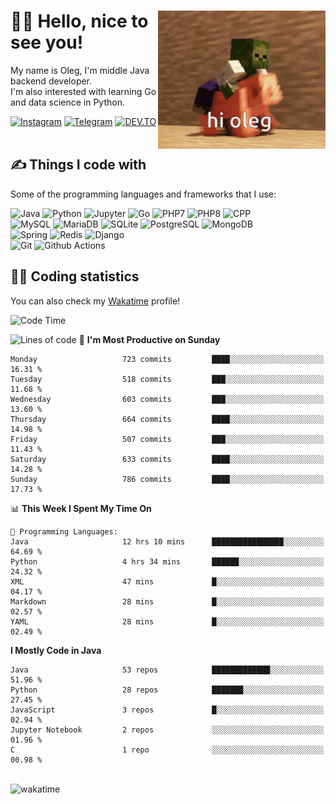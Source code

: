 <div>
   <img align="right" height="221" src="res/hi-oleg.gif" alt="hello, it's me riding on the pig">
   <div>
      <h1>👨‍🌾 Hello, nice to see you!</h1>
      <p>My name is Oleg, I'm middle Java backend developer.<br>I'm also interested with learning Go and data science in Python.</p>
      <div>
         <a href="https://instagram.com/gatetrasher"><img alt="Instagram" src="https://img.shields.io/badge/Instagram-E4405F?&style=for-the-badge&logo=instagram&logoColor=white" ></a>
         <a href="https://t.me/hteppl"><img alt="Telegram" src="https://img.shields.io/badge/Telegram-26A5E4?&style=for-the-badge&logo=telegram&logoColor=white" ></a>
         <a href="https://dev.to/hteppl"><img alt="DEV.TO" src="https://img.shields.io/badge/dev.to-0A0A0A?&style=for-the-badge&logo=devdotto&logoColor=white" ></a>
      </div>
   </div>
</div>
<br>

<div>
   <h2>✍️ Things I code with</h2>
   <p>Some of the programming languages and frameworks that I use:</p>
   <p>
      <img alt="Java" src="https://img.shields.io/badge/Java-ED8B00?style=flat-square&logo=java&logoColor=white" />
      <img alt="Python" src="https://img.shields.io/badge/Python-3776AB?style=flat-square&logo=python&logoColor=white" />
      <img alt="Jupyter" src="https://img.shields.io/badge/Jupyter-F37626?style=flat-square&logo=jupyter&logoColor=white" />
      <img alt="Go" src="https://img.shields.io/badge/Go-00ADD8?style=flat-square&logo=go&logoColor=white" /> 
      <img alt="PHP7" src="https://img.shields.io/badge/PHP_7-777BB4?style=flat-square&logo=php&logoColor=white" />
      <img alt="PHP8" src="https://img.shields.io/badge/PHP_8-777BB4?style=flat-square&logo=php&logoColor=white" />
      <img alt="CPP" src="https://img.shields.io/badge/C++-00599C?style=flat-square&logo=cplusplus&logoColor=white" />
      <br>
      <img alt="MySQL" src="https://img.shields.io/badge/MySQL-4479A1?style=flat-square&logo=mysql&logoColor=white" />
      <img alt="MariaDB" src="https://img.shields.io/badge/MariaDB-003545?style=flat-square&logo=mariadb&logoColor=white" />
      <img alt="SQLite" src="https://img.shields.io/badge/SQLite-003B57?style=flat-square&logo=sqlite&logoColor=white" />
      <img alt="PostgreSQL" src="https://img.shields.io/badge/PostgreSQL-4169E1?style=flat-square&logo=postgresql&logoColor=white" />
      <img alt="MongoDB" src="https://img.shields.io/badge/MongoDB-47A248?style=flat-square&logo=mongodb&logoColor=white" />
      <br>
      <img alt="Spring" src="https://img.shields.io/badge/Spring-6DB33F?style=flat-square&logo=spring&logoColor=white" />
      <img alt="Redis" src="https://img.shields.io/badge/Redis-DC382D?style=flat-square&logo=redis&logoColor=white" />
      <img alt="Django" src="https://img.shields.io/badge/Django-092E20?style=flat-square&logo=django&logoColor=white" />
      <br>
      <img alt="Git" src="https://img.shields.io/badge/Git-F05032?style=flat-square&logo=git&logoColor=white" />
      <img alt="Github Actions" src="https://img.shields.io/badge/Github_Actions-2088FF?style=flat-square&logo=github-actions&logoColor=white" />
   </p>
</div>
<div>
   <h2>👨‍💻 Coding statistics</h2>
   <p>You can also check my <a href="https://wakatime.com/@hteppl">Wakatime</a> profile!</p>
   <!--START_SECTION:waka-->

   ![Code Time](http://img.shields.io/badge/Code%20Time-1%2C197%20hrs%2057%20mins-blue)

   ![Lines of code](https://img.shields.io/badge/From%20Hello%20World%20I%27ve%20Written-1.7%20million%20lines%20of%20code-blue)
   📅 **I'm Most Productive on Sunday**
   ```text
   Monday                   723 commits         ████░░░░░░░░░░░░░░░░░░░░░   16.31 % 
   Tuesday                  518 commits         ███░░░░░░░░░░░░░░░░░░░░░░   11.68 % 
   Wednesday                603 commits         ███░░░░░░░░░░░░░░░░░░░░░░   13.60 % 
   Thursday                 664 commits         ████░░░░░░░░░░░░░░░░░░░░░   14.98 % 
   Friday                   507 commits         ███░░░░░░░░░░░░░░░░░░░░░░   11.43 % 
   Saturday                 633 commits         ████░░░░░░░░░░░░░░░░░░░░░   14.28 % 
   Sunday                   786 commits         ████░░░░░░░░░░░░░░░░░░░░░   17.73 % 
   ```
   📊 **This Week I Spent My Time On**
   ```text
   💬 Programming Languages: 
   Java                     12 hrs 10 mins      ████████████████░░░░░░░░░   64.69 % 
   Python                   4 hrs 34 mins       ██████░░░░░░░░░░░░░░░░░░░   24.32 % 
   XML                      47 mins             █░░░░░░░░░░░░░░░░░░░░░░░░   04.17 % 
   Markdown                 28 mins             █░░░░░░░░░░░░░░░░░░░░░░░░   02.57 % 
   YAML                     28 mins             █░░░░░░░░░░░░░░░░░░░░░░░░   02.49 % 
   ```
   **I Mostly Code in Java**
   ```text
   Java                     53 repos            █████████████░░░░░░░░░░░░   51.96 % 
   Python                   28 repos            ███████░░░░░░░░░░░░░░░░░░   27.45 % 
   JavaScript               3 repos             █░░░░░░░░░░░░░░░░░░░░░░░░   02.94 % 
   Jupyter Notebook         2 repos             ░░░░░░░░░░░░░░░░░░░░░░░░░   01.96 % 
   C                        1 repo              ░░░░░░░░░░░░░░░░░░░░░░░░░   00.98 % 
   ```
   <!--END_SECTION:waka-->
</div>
<br>
<img src="https://wakatime.com/share/@hteppl/18a68a4e-e1fb-41eb-b9f2-e999d76b9bac.svg" alt="wakatime">